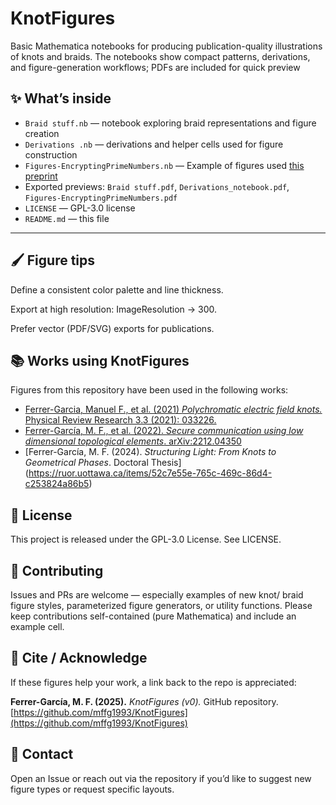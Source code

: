 # KnotFigures

Basic Mathematica notebooks for producing publication-quality illustrations of knots and braids. The notebooks show compact patterns, derivations, and figure-generation workflows; PDFs are included for quick preview

## ✨ What’s inside

- `Braid stuff.nb` — notebook exploring braid representations and figure creation  
- `Derivations .nb` — derivations and helper cells used for figure construction  
- `Figures-EncryptingPrimeNumbers.nb` — Example of figures used [this preprint](https://arxiv.org/abs/2212.04350)
- Exported previews: `Braid stuff.pdf`, `Derivations_notebook.pdf`, `Figures-EncryptingPrimeNumbers.pdf`  
- `LICENSE` — GPL-3.0 license  
- `README.md` — this file  

---


## 🖌️ Figure tips

Define a consistent color palette and line thickness.

Export at high resolution: ImageResolution -> 300.

Prefer vector (PDF/SVG) exports for publications.

## 📚 Works using KnotFigures

Figures from this repository have been used in the following works:

- [Ferrer-Garcia, Manuel F., et al. (2021) *Polychromatic electric field knots.* Physical Review Research 3.3 (2021): 033226.](https://journals.aps.org/prresearch/abstract/10.1103/PhysRevResearch.3.033226) 
- [Ferrer-García, M. F., et al. (2022). *Secure communication using low dimensional topological elements*. arXiv:2212.04350](https://arxiv.org/abs/2212.04350) 
- [Ferrer-García, M. F. (2024). *Structuring Light: From Knots to Geometrical Phases*. Doctoral Thesis] (https://ruor.uottawa.ca/items/52c7e55e-765c-469c-86d4-c253824a86b5)   


## 📄 License

This project is released under the GPL-3.0 License. See LICENSE.

## 🙌 Contributing

Issues and PRs are welcome — especially examples of new knot/ braid figure styles, parameterized figure generators, or utility functions. Please keep contributions self-contained (pure Mathematica) and include an example cell.

## 📣 Cite / Acknowledge

If these figures help your work, a link back to the repo is appreciated:

**Ferrer-García, M. F. (2025).** *KnotFigures (v0).* GitHub repository.  
[https://github.com/mffg1993/KnotFigures](https://github.com/mffg1993/KnotFigures)


## 💬 Contact

Open an Issue or reach out via the repository if you’d like to suggest new figure types or request specific layouts.
